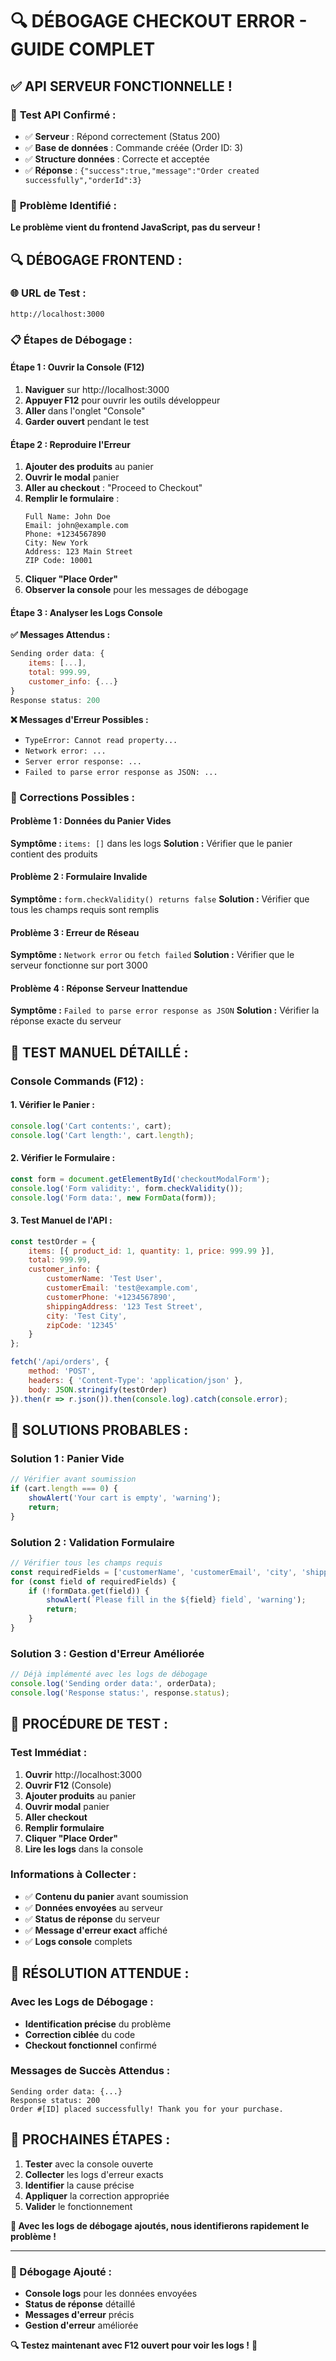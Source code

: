 # 🔍 DÉBOGAGE CHECKOUT ERROR - GUIDE COMPLET

## ✅ **API SERVEUR FONCTIONNELLE !**

### 🧪 **Test API Confirmé :**
- ✅ **Serveur** : Répond correctement (Status 200)
- ✅ **Base de données** : Commande créée (Order ID: 3)
- ✅ **Structure données** : Correcte et acceptée
- ✅ **Réponse** : `{"success":true,"message":"Order created successfully","orderId":3}`

### 🐛 **Problème Identifié :**
**Le problème vient du frontend JavaScript, pas du serveur !**

## 🔍 **DÉBOGAGE FRONTEND :**

### **🌐 URL de Test :**
```
http://localhost:3000
```

### **📋 Étapes de Débogage :**

#### **Étape 1 : Ouvrir la Console (F12)**
1. **Naviguer** sur http://localhost:3000
2. **Appuyer F12** pour ouvrir les outils développeur
3. **Aller** dans l'onglet "Console"
4. **Garder ouvert** pendant le test

#### **Étape 2 : Reproduire l'Erreur**
1. **Ajouter des produits** au panier
2. **Ouvrir le modal** panier
3. **Aller au checkout** : "Proceed to Checkout"
4. **Remplir le formulaire** :
   ```
   Full Name: John Doe
   Email: john@example.com
   Phone: +1234567890
   City: New York
   Address: 123 Main Street
   ZIP Code: 10001
   ```
5. **Cliquer "Place Order"**
6. **Observer la console** pour les messages de débogage

#### **Étape 3 : Analyser les Logs Console**

**✅ Messages Attendus :**
```javascript
Sending order data: {
    items: [...],
    total: 999.99,
    customer_info: {...}
}
Response status: 200
```

**❌ Messages d'Erreur Possibles :**
- `TypeError: Cannot read property...`
- `Network error: ...`
- `Server error response: ...`
- `Failed to parse error response as JSON: ...`

### **🔧 Corrections Possibles :**

#### **Problème 1 : Données du Panier Vides**
**Symptôme :** `items: []` dans les logs
**Solution :** Vérifier que le panier contient des produits

#### **Problème 2 : Formulaire Invalide**
**Symptôme :** `form.checkValidity() returns false`
**Solution :** Vérifier que tous les champs requis sont remplis

#### **Problème 3 : Erreur de Réseau**
**Symptôme :** `Network error` ou `fetch failed`
**Solution :** Vérifier que le serveur fonctionne sur port 3000

#### **Problème 4 : Réponse Serveur Inattendue**
**Symptôme :** `Failed to parse error response as JSON`
**Solution :** Vérifier la réponse exacte du serveur

## 🧪 **TEST MANUEL DÉTAILLÉ :**

### **Console Commands (F12) :**

#### **1. Vérifier le Panier :**
```javascript
console.log('Cart contents:', cart);
console.log('Cart length:', cart.length);
```

#### **2. Vérifier le Formulaire :**
```javascript
const form = document.getElementById('checkoutModalForm');
console.log('Form validity:', form.checkValidity());
console.log('Form data:', new FormData(form));
```

#### **3. Test Manuel de l'API :**
```javascript
const testOrder = {
    items: [{ product_id: 1, quantity: 1, price: 999.99 }],
    total: 999.99,
    customer_info: {
        customerName: 'Test User',
        customerEmail: 'test@example.com',
        customerPhone: '+1234567890',
        shippingAddress: '123 Test Street',
        city: 'Test City',
        zipCode: '12345'
    }
};

fetch('/api/orders', {
    method: 'POST',
    headers: { 'Content-Type': 'application/json' },
    body: JSON.stringify(testOrder)
}).then(r => r.json()).then(console.log).catch(console.error);
```

## 🎯 **SOLUTIONS PROBABLES :**

### **Solution 1 : Panier Vide**
```javascript
// Vérifier avant soumission
if (cart.length === 0) {
    showAlert('Your cart is empty', 'warning');
    return;
}
```

### **Solution 2 : Validation Formulaire**
```javascript
// Vérifier tous les champs requis
const requiredFields = ['customerName', 'customerEmail', 'city', 'shippingAddress', 'zipCode'];
for (const field of requiredFields) {
    if (!formData.get(field)) {
        showAlert(`Please fill in the ${field} field`, 'warning');
        return;
    }
}
```

### **Solution 3 : Gestion d'Erreur Améliorée**
```javascript
// Déjà implémenté avec les logs de débogage
console.log('Sending order data:', orderData);
console.log('Response status:', response.status);
```

## 🚀 **PROCÉDURE DE TEST :**

### **Test Immédiat :**
1. **Ouvrir** http://localhost:3000
2. **Ouvrir F12** (Console)
3. **Ajouter produits** au panier
4. **Ouvrir modal** panier
5. **Aller checkout**
6. **Remplir formulaire**
7. **Cliquer "Place Order"**
8. **Lire les logs** dans la console

### **Informations à Collecter :**
- ✅ **Contenu du panier** avant soumission
- ✅ **Données envoyées** au serveur
- ✅ **Status de réponse** du serveur
- ✅ **Message d'erreur exact** affiché
- ✅ **Logs console** complets

## 🎉 **RÉSOLUTION ATTENDUE :**

### **Avec les Logs de Débogage :**
- **Identification précise** du problème
- **Correction ciblée** du code
- **Checkout fonctionnel** confirmé

### **Messages de Succès Attendus :**
```
Sending order data: {...}
Response status: 200
Order #[ID] placed successfully! Thank you for your purchase.
```

## 🔧 **PROCHAINES ÉTAPES :**

1. **Tester** avec la console ouverte
2. **Collecter** les logs d'erreur exacts
3. **Identifier** la cause précise
4. **Appliquer** la correction appropriée
5. **Valider** le fonctionnement

**🎯 Avec les logs de débogage ajoutés, nous identifierons rapidement le problème !**

---

### **📁 Débogage Ajouté :**
- **Console logs** pour les données envoyées
- **Status de réponse** détaillé
- **Messages d'erreur** précis
- **Gestion d'erreur** améliorée

**🔍 Testez maintenant avec F12 ouvert pour voir les logs !** 🚀